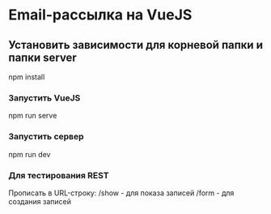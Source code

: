 # Email-рассылка на VueJS

## Установить зависимости для корневой папки и папки server
npm install

### Запустить VueJS
npm run serve

### Запустить сервер
npm run dev


### Для тестирования REST 
Прописать в URL-строку:
/show - для показа записей
/form - для создания записей
